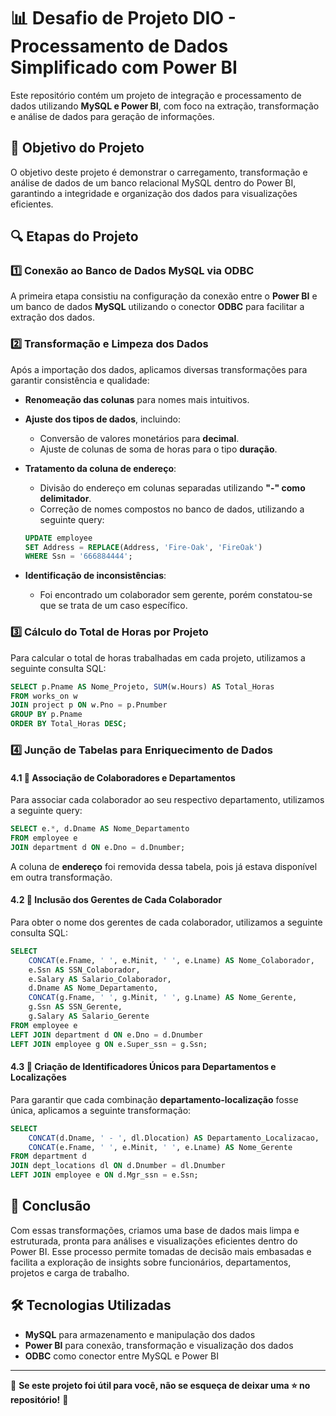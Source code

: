 # 📊 Desafio de Projeto DIO - Processamento de Dados Simplificado com Power BI

Este repositório contém um projeto de integração e processamento de dados utilizando **MySQL e Power BI**, com foco na extração, transformação e análise de dados para geração de informações.

## 🚀 Objetivo do Projeto
O objetivo deste projeto é demonstrar o carregamento, transformação e análise de dados de um banco relacional MySQL dentro do Power BI, garantindo a integridade e organização dos dados para visualizações eficientes.

## 🔍 Etapas do Projeto

### 1️⃣ Conexão ao Banco de Dados MySQL via ODBC
A primeira etapa consistiu na configuração da conexão entre o **Power BI** e um banco de dados **MySQL** utilizando o conector **ODBC** para facilitar a extração dos dados.

### 2️⃣ Transformação e Limpeza dos Dados
Após a importação dos dados, aplicamos diversas transformações para garantir consistência e qualidade:
- **Renomeação das colunas** para nomes mais intuitivos.
- **Ajuste dos tipos de dados**, incluindo:
  - Conversão de valores monetários para **decimal**.
  - Ajuste de colunas de soma de horas para o tipo **duração**.
- **Tratamento da coluna de endereço**:
  - Divisão do endereço em colunas separadas utilizando **"-" como delimitador**.
  - Correção de nomes compostos no banco de dados, utilizando a seguinte query:

  ```sql
  UPDATE employee
  SET Address = REPLACE(Address, 'Fire-Oak', 'FireOak')
  WHERE Ssn = '666884444';
  ```

- **Identificação de inconsistências**:
  - Foi encontrado um colaborador sem gerente, porém constatou-se que se trata de um caso específico.

### 3️⃣ Cálculo do Total de Horas por Projeto
Para calcular o total de horas trabalhadas em cada projeto, utilizamos a seguinte consulta SQL:

```sql
SELECT p.Pname AS Nome_Projeto, SUM(w.Hours) AS Total_Horas
FROM works_on w
JOIN project p ON w.Pno = p.Pnumber
GROUP BY p.Pname
ORDER BY Total_Horas DESC;
```

### 4️⃣ Junção de Tabelas para Enriquecimento de Dados

#### 4.1 🔹 Associação de Colaboradores e Departamentos
Para associar cada colaborador ao seu respectivo departamento, utilizamos a seguinte query:

```sql
SELECT e.*, d.Dname AS Nome_Departamento
FROM employee e
JOIN department d ON e.Dno = d.Dnumber;
```

A coluna de **endereço** foi removida dessa tabela, pois já estava disponível em outra transformação.

#### 4.2 🔹 Inclusão dos Gerentes de Cada Colaborador
Para obter o nome dos gerentes de cada colaborador, utilizamos a seguinte consulta SQL:

```sql
SELECT
    CONCAT(e.Fname, ' ', e.Minit, ' ', e.Lname) AS Nome_Colaborador,
    e.Ssn AS SSN_Colaborador,
    e.Salary AS Salario_Colaborador,
    d.Dname AS Nome_Departamento,
    CONCAT(g.Fname, ' ', g.Minit, ' ', g.Lname) AS Nome_Gerente,
    g.Ssn AS SSN_Gerente,
    g.Salary AS Salario_Gerente
FROM employee e
LEFT JOIN department d ON e.Dno = d.Dnumber
LEFT JOIN employee g ON e.Super_ssn = g.Ssn;
```

#### 4.3 🔹 Criação de Identificadores Únicos para Departamentos e Localizações
Para garantir que cada combinação **departamento-localização** fosse única, aplicamos a seguinte transformação:

```sql
SELECT
    CONCAT(d.Dname, ' - ', dl.Dlocation) AS Departamento_Localizacao,
    CONCAT(e.Fname, ' ', e.Minit, ' ', e.Lname) AS Nome_Gerente
FROM department d
JOIN dept_locations dl ON d.Dnumber = dl.Dnumber
LEFT JOIN employee e ON d.Mgr_ssn = e.Ssn;
```

## 📌 Conclusão
Com essas transformações, criamos uma base de dados mais limpa e estruturada, pronta para análises e visualizações eficientes dentro do Power BI. Esse processo permite tomadas de decisão mais embasadas e facilita a exploração de insights sobre funcionários, departamentos, projetos e carga de trabalho.

## 🛠 Tecnologias Utilizadas
- **MySQL** para armazenamento e manipulação dos dados
- **Power BI** para conexão, transformação e visualização dos dados
- **ODBC** como conector entre MySQL e Power BI

---

📢 **Se este projeto foi útil para você, não se esqueça de deixar uma ⭐ no repositório!** 🚀

